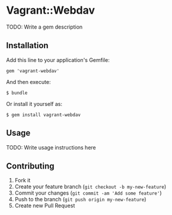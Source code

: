 # Vagrant::Webdav

TODO: Write a gem description

## Installation

Add this line to your application's Gemfile:

    gem 'vagrant-webdav'

And then execute:

    $ bundle

Or install it yourself as:

    $ gem install vagrant-webdav

## Usage

TODO: Write usage instructions here

## Contributing

1. Fork it
2. Create your feature branch (`git checkout -b my-new-feature`)
3. Commit your changes (`git commit -am 'Add some feature'`)
4. Push to the branch (`git push origin my-new-feature`)
5. Create new Pull Request
